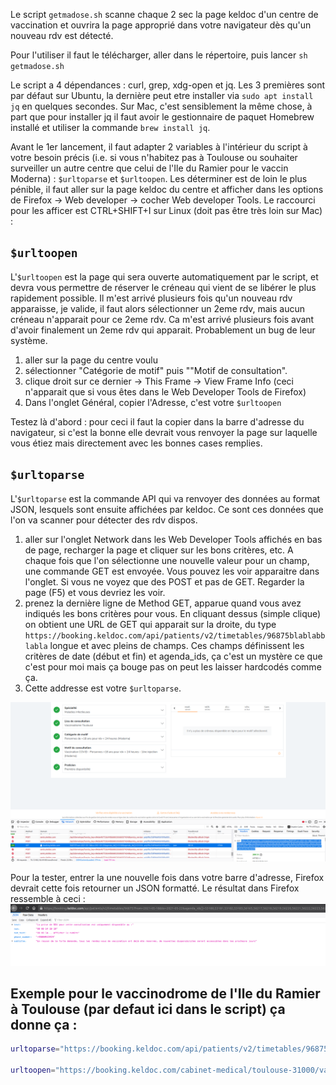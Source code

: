 
Le script `getmadose.sh` scanne chaque 2 sec la page keldoc d'un centre de vaccination et ouvrira la page approprié dans votre navigateur dès qu'un nouveau rdv est détecté.

Pour l'utiliser il faut le télécharger, aller dans le répertoire, puis lancer `sh getmadose.sh`

Le script a 4 dépendances : curl, grep, xdg-open et jq. Les 3 premières sont par défaut sur Ubuntu, la dernière peut etre installer via `sudo apt install jq` en quelques secondes. Sur Mac, c'est sensiblement la même chose, à part que pour installer jq il faut avoir le gestionnaire de paquet Homebrew installé et utiliser la commande `brew install jq`.

Avant le 1er lancement, il faut adapter 2 variables à l'intérieur du script à votre besoin précis (i.e. si vous n'habitez pas à Toulouse ou souhaiter surveiller un autre centre que celui de l'Ile du Ramier pour le vaccin Moderna) : `$urltoparse` et `$urltoopen`. Les déterminer est de loin le plus pénible, il faut aller sur la page keldoc du centre et afficher dans les options de Firefox -> Web developer -> cocher Web developer Tools. Le raccourci pour les afficer est CTRL+SHIFT+I sur Linux (doit pas être très loin sur Mac) :

## `$urltoopen`

L'`$urltoopen` est la page qui sera ouverte automatiquement par le script, et devra vous permettre de réserver le créneau qui vient de se libérer le plus rapidement possible. Il m'est arrivé plusieurs fois qu'un nouveau rdv apparaisse, je valide, il faut alors sélectionner un 2eme rdv, mais aucun créneau n'apparait pour ce 2eme rdv. Ca m'est arrivé plusieurs fois avant d'avoir finalement un 2eme rdv qui apparait. Probablement un bug de leur système.

1. aller sur la page du centre voulu
2. sélectionner "Catégorie de motif" puis ""Motif de consultation".
3. clique droit sur ce dernier -> This Frame -> View Frame Info (ceci n'apparait que si vous êtes dans le Web Developer Tools de Firefox)
4. Dans l'onglet Général, copier l'Adresse, c'est votre `$urltoopen`

Testez là d'abord : pour ceci il faut la copier dans la barre d'adresse du navigateur, si c'est la bonne elle devrait vous renvoyer la page sur laquelle vous étiez mais directement avec les bonnes cases remplies.


## `$urltoparse`

L'`$urltoparse` est la commande API qui va renvoyer des données au format JSON, lesquels sont ensuite affichées par keldoc. Ce sont ces données que l'on va scanner pour détecter des rdv dispos.

1. aller sur l'onglet Network dans les Web Developer Tools affichés en bas de page, recharger la page et cliquer sur les bons critères, etc. A chaque fois que l'on sélectionne une nouvelle valeur pour un champ, une commande GET est envoyée. Vous pouvez les voir apparaitre dans l'onglet. Si vous ne voyez que des POST et pas de GET. Regarder la page (F5) et vous devriez les voir.
2. prenez la dernière ligne de Method GET, apparue quand vous avez indiqués les bons critères pour vous. En cliquant dessus (simple clique) on obtient une URL de GET qui apparait sur la droite, du type `https://booking.keldoc.com/api/patients/v2/timetables/96875blablabblabla` longue et avec pleins de champs. Ces champs définissent les critères de date (début et fin) et agenda_ids, ça c'est un mystère ce que c'est pour moi mais ça bouge pas on peut les laisser hardcodés comme ça.
3. Cette addresse est votre `$urltoparse`.

![screenshot urltoparse](https://github.com/scrouzet/getmadose/blob/main/Screenshot%20from%202021-05-18%2018-27-32.png)


Pour la tester, entrer la une nouvelle fois dans votre barre d'adresse, Firefox devrait cette fois retourner un JSON formatté. Le résultat dans Firefox ressemble à ceci :
![sreenshot urltoopen](https://github.com/scrouzet/getmadose/blob/main/Screenshot%20from%202021-05-18%2019-10-47.png)

## Exemple pour le vaccinodrome de l'Ile du Ramier à Toulouse (par defaut ici dans le script) ça donne ça :

```bash
urltoparse="https://booking.keldoc.com/api/patients/v2/timetables/96875?from=2021-05-18&to=2021-05-22&agenda_ids[]=53180,53181,53182,53183,56165,56217,56218,56219,56220,56221,56222,56223,56224,56225,56226,56227,56228,56229,56230,56231,56232,56233,56234,56235,56236,56237,56238,56239,56240,56241"

urltoopen="https://booking.keldoc.com/cabinet-medical/toulouse-31000/vaccinodrome-toulouse?motive=96875&category=3832&cabinet=18777&specialty=144&agenda=53180,53181,53182,53183,56165,56217,56218,56219,56220,56221,56222,56223,56224,56225,56226,56227,56228,56229,56230,56231,56232,56233,56234,56235,56236,56237,56238,56239,56240,56241"
```
